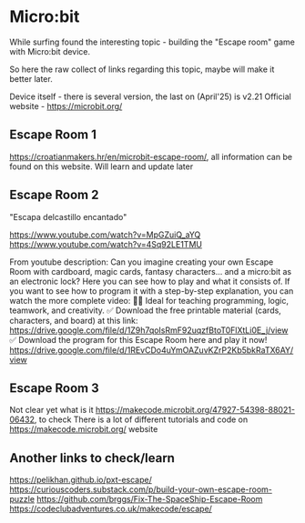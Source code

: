 # Micro:bit

While surfing found the interesting topic - building the "Escape room" game with Micro:bit device. 

So here the raw collect of links regarding this topic, maybe will make it better later.

Device itself - there is several version, the last on (April'25) is v2.21
Official website - https://microbit.org/

## Escape Room 1
https://croatianmakers.hr/en/microbit-escape-room/, all information can be found on this website. Will learn and update later

## Escape Room 2
"Escapa delcastillo encantado"

https://www.youtube.com/watch?v=MpGZuiQ_aYQ
https://www.youtube.com/watch?v=4Sq92LE1TMU 

From youtube description:
Can you imagine creating your own Escape Room with cardboard, magic cards, fantasy characters... and a micro:bit as an electronic lock?
Here you can see how to play and what it consists of. If you want to see how to program it with a step-by-step explanation, you can watch the more complete video:
🧙‍♂️ Ideal for teaching programming, logic, teamwork, and creativity.
✅ Download the free printable material (cards, characters, and board) at this link:
https://drive.google.com/file/d/1Z9h7qoIsRmF92uqzfBtoT0FlXtLi0E_j/view
✅ Download the program for this Escape Room here and play it now!
https://drive.google.com/file/d/1REvCDo4uYmOAZuvKZrP2Kb5bkRaTX6AY/view

## Escape Room 3
Not clear yet what is it https://makecode.microbit.org/47927-54398-88021-06432, to check
There is a lot of different tutorials and code on https://makecode.microbit.org/ website

## Another links to check/learn
https://pelikhan.github.io/pxt-escape/
https://curiouscoders.substack.com/p/build-your-own-escape-room-puzzle
https://github.com/brggs/Fix-The-SpaceShip-Escape-Room
https://codeclubadventures.co.uk/makecode/escape/ 
